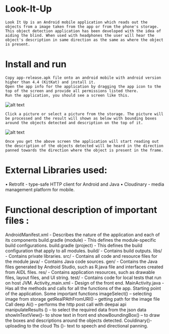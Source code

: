 # Look-It-Up

	Look It Up is an Android mobile application which reads out the objects from a image taken from the app or from the phone's storage. This object detection application has been developed with the idea of aiding the blind. When used with headphones the user will hear the object's description in same direction as the same as where the object is present.

# Install and run

	Copy app-release.apk file onto an android mobile with android version higher than 4.4 (KitKat) and install it. 
	Open the app info for the application by dragging the app icon to the top of the screen and provide all permissions listed there.
	Run the application, you should see a screen like this.
	
![alt text](https://res.cloudinary.com/dgxykz1au/image/upload/v1526106022/Screenshot_20180511-215850.png)
	
	Click a picture or select a picture from the storage. The picture will be processed and the result will shown as below with bounding boxes around the objects detected and description on the top of it.
	
![alt text](https://res.cloudinary.com/dgxykz1au/image/upload/v1526106030/Screenshot_20180511-220048.png)

	Once you get the above screen the application will start reading out the description of the objects detected will be heard in the direction panned towards the direction where the object is present in the frame.

# External Libraries used:
•	Retrofit - type-safe HTTP client for Android and Java
•	Cloudinary - media management platform for mobile.
  


# Functional description of important files :
AndroidManifest.xml - Describes the nature of the application and each of its components
build.gradle (module) - This defines the module-specific build configurations.
build.gradle (project) - This defines the build configuration that apply to all modules.
build/ - Contains build outputs.
libs/ - Contains private libraries.
src/ - Contains all code and resource files for the module
java/ - Contains Java code sources.
gen/ - Contains the Java files generated by Android Studio, such as R.java file and interfaces created from AIDL files.
res/ - Contains application resources, such as drawable files, layout files, and UI string.
test/ - Contains code for local tests that run on host JVM.
Activity_main.xml -  Design of the front end.
MainActivity.java -  Has all the methods and calls for all the functions of the app. Starting point of the application. Some important functions
imageSelect() – selecting image from storage
getRealPAthFromURI() – getting path for the image file
Call deep Ai() – performs the http post call with deepai api
manipulateResults () – to select the required data from the json data
showInTextView()- to show text in front end
showBoundingBox() – to draw the boxes and descriptions around the objects detected.
Couldinary()- uploading to the cloud
Tts ()- text to speech and directional panning.
 

	
